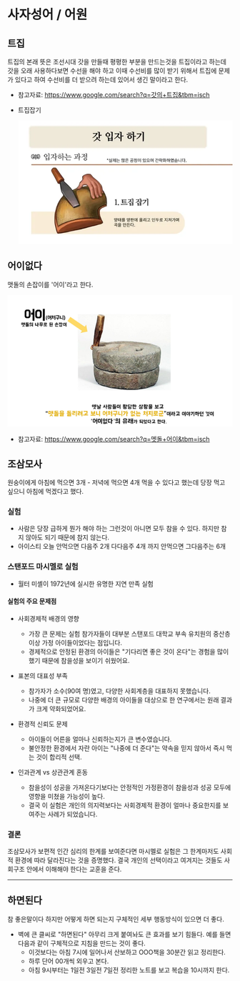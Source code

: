 # 사자성어 / 어원


## 트집
트집의 본래 뜻은 조선시대 갓을 만들때 평평한 부분을 만드는것을 트집이라고 하는데
갓을 오래 사용하다보면 수선을 해야 하고 이때 수선비를 많이 받기 위해서 트집에 문제가 있다고 하여 수선비를 더 받으려 하는데 있어서 생긴 말이라고 한다.
* 참고자료: https://www.google.com/search?q=갓의+트집&tbm=isch
* 트집잡기

  ![갓의 트집잡기](image-1.png)


## 어이없다
맷돌의 손잡이를 '어이'라고 한다.

  ![멧돌 손잡이(어이)](image.png)

* 참고자료: https://www.google.com/search?q=멧돌+어이&tbm=isch



## 조삼모사
원숭이에게 아침에 먹으면 3개 - 저녁에 먹으면 4개 먹을 수 있다고 했는데 당장 먹고 싶으니 아침에 먹겠다고 했다.

### 실험
  - 사람은 당장 급하게 뭔가 해야 하는 그런것이 아니면 모두 참을 수 있다. 하지만 참지 않아도 되기 때문에 참지 않는다.
  - 아이스티 오늘 안먹으면 다음주 2개 다다음주 4개 까지 안먹으면 그다음주는 6개

### 스탠포드 마시멜로 실험
  - 월터 미셸이 1972년에 실시한 유명한 지연 만족 실험

#### 실험의 주요 문제점
  * 사회경제적 배경의 영향
    - 가장 큰 문제는 실험 참가자들이 대부분 스탠포드 대학교 부속 유치원의 중산층 이상 가정 아이들이었다는 점입니다.
    - 경제적으로 안정된 환경의 아이들은 "기다리면 좋은 것이 온다"는 경험을 많이 했기 때문에 참을성을 보이기 쉬웠어요.

  * 표본의 대표성 부족
    - 참가자가 소수(90여 명)였고, 다양한 사회계층을 대표하지 못했습니다.
    - 나중에 더 큰 규모로 다양한 배경의 아이들을 대상으로 한 연구에서는 원래 결과가 크게 약화되었어요.

  * 환경적 신뢰도 문제
    - 아이들이 어른을 얼마나 신뢰하는지가 큰 변수였습니다.
    - 불안정한 환경에서 자란 아이는 "나중에 더 준다"는 약속을 믿지 않아서 즉시 먹는 것이 합리적 선택.

  * 인과관계 vs 상관관계 혼동
    - 참을성이 성공을 가져온다기보다는 안정적인 가정환경이 참을성과 성공 모두에 영향을 미쳤을 가능성이 높다.
    - 결국 이 실험은 개인의 의지력보다는 사회경제적 환경이 얼마나 중요한지를 보여주는 사례가 되었습니다.

### 결론
조삼모사가 보편적 인간 심리의 한계를 보여준다면 마시멜로 실험은 그 한계마저도 사회적 환경에 따라 달라진다는 것을 증명했다.
결국 개인의 선택이라고 여겨지는 것들도 사회구조 안에서 이해해야 한다는 교훈을 준다.

---

## 하면된다
참 좋은말이다 하지만 어떻게 하면 되는지 구체적인 세부 행동방식이 있으면 더 좋다.
* 벽에 큰 클씨로 "하면된다" 아무리 크게 붙여놔도 큰 효과를 보기 힘들다. 예를 들면 다음과 같이 구체적으로 지침을 만드는 것이 좋다.
  - 이것보다는 아침 7시에 일어나서 산보하고 OOO책을 30분간 읽고 정리한다.
  - 하루 단어 00개씩 외우고 본다.
  - 아침 9시부터는 1일전 3일전 7일전 정리한 노트를 보고 복습을 10시까지 한다.